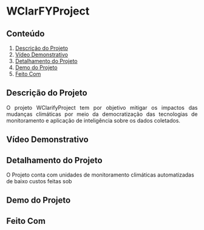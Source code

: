 # WClarFYProject

## Conteúdo
1. [Descrição do Projeto](#Descrição-do-Projeto)
1. [Vídeo Demonstrativo](#Vídeo-Demonstrativo)
1. [Detalhamento do Projeto](#Detalhamento-do-Projeto)
1. [Demo do Projeto](#Demo-do-Projeto)
1. [Feito Com](#Feito-com)


## Descrição do Projeto
<p align="justify"> O projeto WClarifyProject tem por objetivo mitigar os impactos das mudanças climáticas por meio da democratização das tecnologias de monitoramento e aplicação de inteligência sobre os dados coletados.</p>

## Vídeo Demonstrativo

## Detalhamento do Projeto
  O Projeto conta com unidades de monitoramento climáticas automatizadas de baixo custos feitas sob 
## Demo do Projeto

## Feito Com
